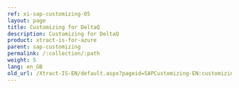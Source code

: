 ```yaml
---
ref: xi-sap-customizing-05
layout: page
title: Customizing for DeltaQ
description: Customizing for DeltaQ
product: xtract-is-for-azure
parent: sap-customizing
permalink: /:collection/:path
weight: 5
lang: en_GB
old_url: /Xtract-IS-EN/default.aspx?pageid=SAPCustomizing-EN:customizing-for-deltaq
---
```

